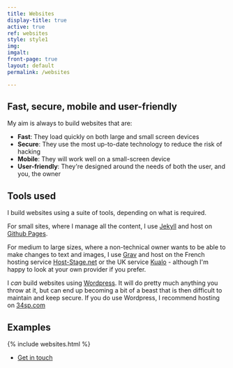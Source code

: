 ```yaml
---
title: Websites
display-title: true
active: true
ref: websites
style: style1
img:
imgalt:
front-page: true
layout: default
permalink: /websites

---
```

## Fast, secure, mobile and user-friendly

My aim is always to build websites that are:

- **Fast**: They load quickly on both large and small screen devices
- **Secure**: They use the most up-to-date technology to reduce the risk of hacking
- **Mobile**: They will work well on a small-screen device
- **User-friendly**: They're designed around the needs of both the user, and you, the owner

## Tools used

I build websites using a suite of tools, depending on what is required.

For small sites, where I manage all the content, I use [Jekyll](https://jekyllrb.com/) and host on [Github Pages](https://pages.github.com/).

For medium to large sizes, where a non-technical owner wants to be able to make changes to text and images, I use [Grav](https://getgrav.org/) and host on the French hosting service [Host-Stage.net](https://www.host-stage.net/) or the UK service [Kualo](https://www.kualo.com/webhosting) - although I'm happy to look at your own provider if you prefer.

I *can* build websites using [Wordpress](https://wordpress.org). It will do pretty much anything you throw at it, but can end up becoming a bit of a beast that is then difficult to maintain and keep secure. If you do use Wordpress, I recommend hosting on [34sp.com](https://www.34sp.com/)

## Examples

{% include websites.html %}


<ul class="actions">
  <li><a href="/contact" class="l6 button scrolly primary">Get in touch</a></li>
</ul>
